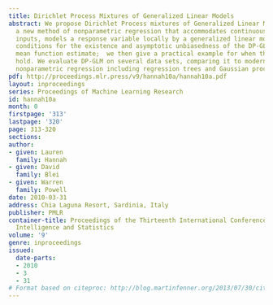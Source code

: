 ```yaml
---
title: Dirichlet Process Mixtures of Generalized Linear Models
abstract: We propose Dirichlet Process mixtures of Generalized Linear Models (DP-GLMs),
  a new method of nonparametric regression that accommodates continuous and categorical
  inputs, models a response variable locally by a generalized linear model.  We give
  conditions for the existence and asymptotic unbiasedness of the DP-GLM regression
  mean function estimate;  we then give a practical example for when those conditions
  hold. We evaluate DP-GLM on several data sets, comparing it to modern methods of
  nonparametric regression including regression trees and Gaussian processes.
pdf: http://proceedings.mlr.press/v9/hannah10a/hannah10a.pdf
layout: inproceedings
series: Proceedings of Machine Learning Research
id: hannah10a
month: 0
firstpage: '313'
lastpage: '320'
page: 313-320
sections: 
author:
- given: Lauren
  family: Hannah
- given: David
  family: Blei
- given: Warren
  family: Powell
date: 2010-03-31
address: Chia Laguna Resort, Sardinia, Italy
publisher: PMLR
container-title: Proceedings of the Thirteenth International Conference on Artificial
  Intelligence and Statistics
volume: '9'
genre: inproceedings
issued:
  date-parts:
  - 2010
  - 3
  - 31
# Format based on citeproc: http://blog.martinfenner.org/2013/07/30/citeproc-yaml-for-bibliographies/
---
```

